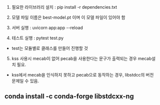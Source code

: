 1. 필요한 라이브러리 설치 : pip install -r dependencies.txt

2. 모델 파일 이름은 best-model.pt 이며 이 모델 파일이 있어야 함

3. 서버 실행 : uvicorn app:app --reload

4. 테스트 실행 : pytest test.py
- test는 모듈별로 클래스를 만들어 진행할 것

5. kss 사용시 mecab이 없어 pecab을 사용한다는 문구가 출력되는 경우 mecab설치 필요.
- kss에서 mecab을 인식하지 못하고 pecab으로 동작하는 경우, libstdcc의 버전 문제일 수 있음.
## conda install -c conda-forge libstdcxx-ng

